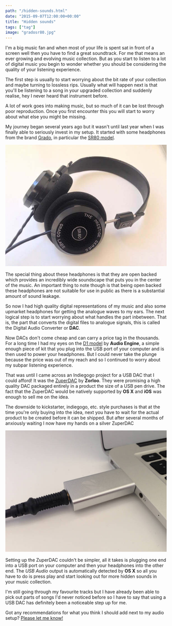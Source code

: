 ```yaml
---
path: "/hidden-sounds.html"
date: "2015-09-07T12:00:00+00:00"
title: "Hidden sounds"
tags: ["tag"]
image: "gradosr80.jpg"
---
```


I'm a big music fan and when most of your life is spent sat in front of a screen well then you have to find a great soundtrack. For me that means an ever growing and evolving music collection. But as you start to listen to a lot of digital music you begin to wonder whether you should be considering the quality of your listening experience. 

The first step is usually to start worrying about the bit rate of your collection and maybe turning to lossless rips. Usually what will happen next is that you'll be listening to a song in your upgraded collection and suddenly realise, hey I never heard that instrument before. 

A lot of work goes into making music, but so much of it can be lost through poor reproduction. Once you first encounter this you will start to worry about what else you might be missing.

My journey began several years ago but it wasn't until last year when I was finally able to seriously invest in my setup. It started with some headphones from the brand [Grado](http://www.gradolabs.com/index.php), in particular the [SR80 model](http://www.gradolabs.com/headphones/prestige-series/item/1-sr80e).

![Grado SR80](gradosr80.jpg)

The special thing about these headphones is that they are open backed which provides an incredibly wide soundscape that puts you in the center of the music. An important thing to note though is that being open backed these headphones are not suitable for use in public as there is a substantial amount of sound leakage.

So now I had high quality digital representations of my music and also some upmarket headphones for getting the analogue waves to my ears. The next logical step is to start worrying about what handles the part inbetween. That is, the part that converts the digital files to analogue signals, this is called the Digital Audio Converter or **DAC**.

Now DACs don't come cheap and can carry a price tag in the thousands. For a long time I had my eyes on the [D1 model](http://audioengineusa.com/Store/Digital-Audio-Converters) by **Audio Engine**, a simple enough piece of kit that you plug into the USB port of your computer and is then used to power your headphones. But I could never take the plunge because the price was out of my reach and so I continued to worry about my subpar listening experience.

That was until I came across an Indiegogo project for a USB DAC that I could afford! It was the [ZuperDAC](https://www.indiegogo.com/projects/zuperdac-portable-hifi-music-anytime-anywhere/x/10466974#/story) by **Zorloo**. They were promising a high quality DAC packaged entirely in a product the size of a USB pen drive. The fact that the ZuperDAC would be natively supported by **OS X** and **iOS** was enough to sell me on the idea.

The downside to kickstarter, indiegogo, etc. style purchases is that at the time you're only buying into the idea, next you have to wait for the actual product to be created before it can be shipped. But after several months of anxiously waiting I now have my hands on a silver ZuperDAC

![photo](zuperdac.jpg)

Setting up the ZuperDAC couldn't be simpler, all it takes is plugging one end into a USB port on your computer and then your headphones into the other end. The *USB Audio* output is automatically detected by **OS X** so all you have to do is press play and start looking out for more hidden sounds in your music collection.

I'm still going through my favourite tracks but I have already been able to pick out parts of songs I'd never noticed before so I have to say that using a USB DAC has definitely been a noticeable step up for me.

Got any recommendations for what you think I should add next to my audio setup? [Please let me know!
](mailto:mark@partiallogic.com)



